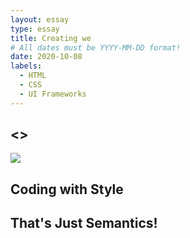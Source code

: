```yaml
---
layout: essay
type: essay
title: Creating we
# All dates must be YYYY-MM-DD format!
date: 2020-10-08
labels:
  - HTML 
  - CSS
  - UI Frameworks
---
```


## <>

<img class="ui medium right floated rounded image" src="https://www.simplilearn.com/ice9/free_resources_article_thumb/X_Reasons_to_learn_Javascript.jpg">

## Coding with Style

## That's Just Semantics!
